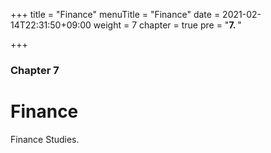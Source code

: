 +++
title = "Finance"
menuTitle = "Finance"
date = 2021-02-14T22:31:50+09:00
weight = 7
chapter = true
pre = "<b>7. </b>"


+++

### Chapter 7

# Finance

Finance Studies.

